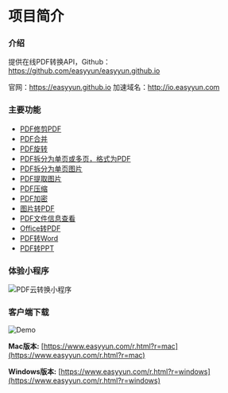# 项目简介


### **介绍**

提供在线PDF转换API，Github： <https://github.com/easyyun/easyyun.github.io>

官网：<https://easyyun.github.io> 加速域名：<http://io.easyyun.com>

### **主要功能**

- [PDF修剪PDF](/api/pdf.trim.html)
- [PDF合并](/api/pdf.merge.html)
- [PDF旋转](/api/pdf.rotate.html)
- [PDF拆分为单页或多页，格式为PDF](/api/pdf.split-to-pdf.html)
- [PDF拆分为单页图片](/api/pdf.split-to-image.html)
- [PDF提取图片](/api/pdf.pdf-extract-image.html)
- [PDF压缩](/api/pdf.compress.html)
- [PDF加密](/api/pdf.encrypt.html)
- [图片转PDF](/api/pdf.image-to-pdf.html)
- [PDF文件信息查看](/api/pdf.info.html)
- [Office转PDF](/api/pdf.offcie-to-pdf.html)
- [PDF转Word](/api/pdf.pdf-to-doc.html)
- [PDF转PPT](/api/pdf.pdf-to-pptx.html)


### 体验小程序

![PDF云转换小程序](https://www.easyyun.com/static/xcx/xcx_m.jpg)


### 客户端下载

![Demo](https://www.easyyun.com/static/client/mac_demo.jpg)



**Mac版本:** [https://www.easyyun.com/r.html?r=mac](https://www.easyyun.com/r.html?r=mac)

**Windows版本:** [https://www.easyyun.com/r.html?r=windows](https://www.easyyun.com/r.html?r=windows)
